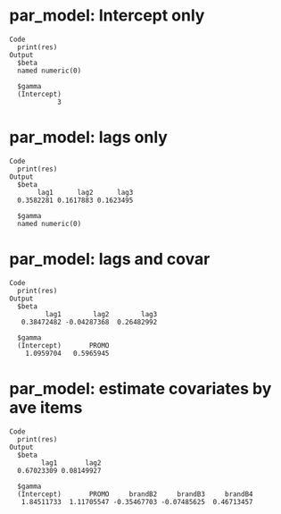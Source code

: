 # par_model: Intercept only

    Code
      print(res)
    Output
      $beta
      named numeric(0)
      
      $gamma
      (Intercept) 
                3 
      

# par_model: lags only

    Code
      print(res)
    Output
      $beta
           lag1      lag2      lag3 
      0.3582281 0.1617883 0.1623495 
      
      $gamma
      named numeric(0)
      

# par_model: lags and covar

    Code
      print(res)
    Output
      $beta
             lag1        lag2        lag3 
       0.38472482 -0.04287368  0.26482992 
      
      $gamma
      (Intercept)       PROMO 
        1.0959704   0.5965945 
      

# par_model: estimate covariates by ave items

    Code
      print(res)
    Output
      $beta
            lag1       lag2 
      0.67023309 0.08149927 
      
      $gamma
      (Intercept)       PROMO     brandB2     brandB3     brandB4 
       1.84511733  1.11705547 -0.35467703 -0.07485625  0.46713457 
      

